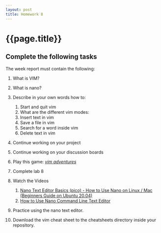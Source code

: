 ```yaml
---
layout: post
title: Homework 8
---
```

# {{page.title}}

## Complete the following tasks
The week report must contain the following:
   1. What is VIM?
   2. What is nano?
   3. Describe in your own words how to:
      1. Start and quit vim
      2. What are the different vim modes:
      3. Insert text in vim
      4. Save a file in vim
      5. Search for a word inside vim
      6. Delete text in vim
   
1. Continue working on your project
2. Continue working on your discussion boards
3. Play this game: *[vim adventures](https://vim-adventures.com/)*
4. Complete lab 8
5. Watch the Videos 
   1. [Nano Text Editor Basics (pico) - How to Use Nano on Linux / Mac (Beginners Guide on Ubuntu 20.04)](https://www.youtube.com/watch?v=Jf0ZJZJ8jlI)
   2. [How to Use Nano  Command Line Text Editor](https://www.youtube.com/watch?v=PDWHxh9HUF8)
6. Practice using the nano text editor.
7. Download the vim cheat sheet to the cheatsheets directory inside your repository. 